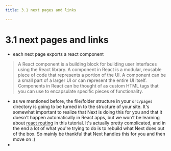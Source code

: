 ```yaml
---
title: 3.1 next pages and links

---
```


# 3.1 next pages and links

- each next page exports a react component

>A React component is a building block for building user interfaces using the React library. A component in React is a modular, reusable piece of code that represents a portion of the UI. A component can be a small part of a larger UI or can represent the entire UI itself. Components in React can be thought of as custom HTML tags that you can use to encapsulate specific pieces of functionality.

- as we mentioned before, the file/folder structure in your `src/pages` directory is going to be turned in to the structure of your site. It's somewhat important to realize that Next is doing this for you and that it doesn't happen automatically in React apps, but we won't be learning about [react routing](https://hygraph.com/blog/routing-in-react) in this tutorial. It's actually pretty complicated, and in the end a lot of what you're trying to do is to rebuild what Next does out of the box. So mainly be thankful that Next handles this for you and then move on :)
- 